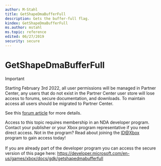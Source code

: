 ```yaml
---
author: M-Stahl
title: GetShapeDmaBufferFull
description: Gets the buffer-full flag.
kindex: GetShapeDmaBufferFull
ms.author: mstahl
ms.topic: reference
edited: 06/27/2019
security: secure
---
```


# GetShapeDmaBufferFull
> [!IMPORTANT]
> Starting February 3rd 2022, all user permissions will be managed in Partner Center, any users that do not exist in the Partner Center user store will lose access to forums, secure documentation, and downloads. To maintain access all users should be migrated to Partner Center. <p></p>See this <a href="https://forums.xboxlive.com/articles/132187/breaking-change-user-access-for-forums-secure-docu.html">forum article</a> for more details.  

 Access to this topic requires membership in an NDA developer program. Contact your publisher or your Xbox program representative if you need direct access. Not in the program? Read about joining the <a href="https://www.xbox.com/Developers/id">ID@Xbox</a> program to gain access today!  <br/><br/>If you are already part of the developer program you can access the secure version of this page here: <a target="_blank" href="https://developer.microsoft.com/en-us/games/xbox/docs/gdk/getshapedmabufferfull">https://developer.microsoft.com/en-us/games/xbox/docs/gdk/getshapedmabufferfull</a>